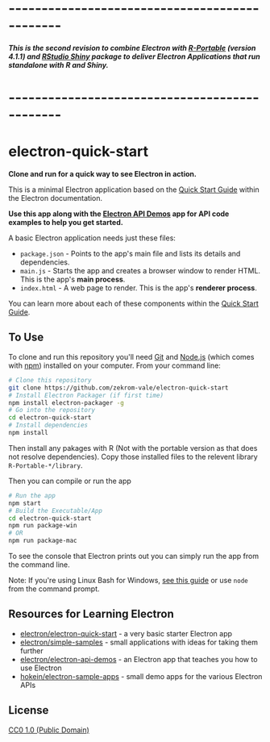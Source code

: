 #
# ----------------------------------------------

***This is the second revision to combine Electron with [R-Portable](https://sourceforge.net/projects/rportable/files/R-Portable/) (version 4.1.1) and [RStudio Shiny](https://cran.r-project.org/web/packages/shiny/index.html) package to deliver Electron Applications that run standalone with R and Shiny.***

# ----------------------------------------------

#
#
# electron-quick-start

**Clone and run for a quick way to see Electron in action.**

This is a minimal Electron application based on the [Quick Start Guide](https://electronjs.org/docs/tutorial/quick-start) within the Electron documentation.

**Use this app along with the [Electron API Demos](https://electronjs.org/#get-started) app for API code examples to help you get started.**

A basic Electron application needs just these files:

- `package.json` - Points to the app's main file and lists its details and dependencies.
- `main.js` - Starts the app and creates a browser window to render HTML. This is the app's **main process**.
- `index.html` - A web page to render. This is the app's **renderer process**.

You can learn more about each of these components within the [Quick Start Guide](https://electronjs.org/docs/tutorial/quick-start).

## To Use

To clone and run this repository you'll need [Git](https://git-scm.com) and [Node.js](https://nodejs.org/en/download/) (which comes with [npm](http://npmjs.com)) installed on your computer. From your command line:

```bash
# Clone this repository
git clone https://github.com/zekrom-vale/electron-quick-start
# Install Electron Packager (if first time)
npm install electron-packager -g 
# Go into the repository
cd electron-quick-start
# Install dependencies
npm install
```

Then install any pakages with R (Not with the portable version as that does not resolve dependencies).  Copy those installed files to the relevent library `R-Portable-*/library`.


Then you can compile or run the app
```bash
# Run the app
npm start
# Build the Executable/App
cd electron-quick-start
npm run package-win
# OR
npm run package-mac
```

To see the console that Electron prints out you can simply run the app from the command line.

Note: If you're using Linux Bash for Windows, [see this guide](https://www.howtogeek.com/261575/how-to-run-graphical-linux-desktop-applications-from-windows-10s-bash-shell/) or use `node` from the command prompt.

## Resources for Learning Electron


- [electron/electron-quick-start](https://github.com/electron/electron-quick-start) - a very basic starter Electron app
- [electron/simple-samples](https://github.com/electron/simple-samples) - small applications with ideas for taking them further
- [electron/electron-api-demos](https://github.com/electron/electron-api-demos) - an Electron app that teaches you how to use Electron
- [hokein/electron-sample-apps](https://github.com/hokein/electron-sample-apps) - small demo apps for the various Electron APIs

## License

[CC0 1.0 (Public Domain)](LICENSE.md)
